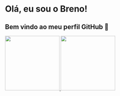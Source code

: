 # Olá, eu sou o Breno! 
## Bem vindo ao meu perfil GitHub 👋

<div>
<a href="https://github.com/brenobotelho">
<img height="180em" src="https://github-readme-stats.vercel.app/api/top-langs/?username=brenobotelho&layout=compact&langs_count=7&theme=dracula"/>
<img height="180em" src="https://github-readme-stats.vercel.app/api?username=brenobotelho&show_icons=true&theme=dracula&include_all_commits=true&count_private=true"/>
</div>

